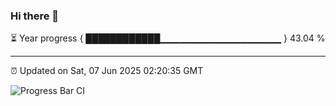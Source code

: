 ### Hi there 👋

⏳ Year progress { ████████████▁▁▁▁▁▁▁▁▁▁▁▁▁▁▁▁▁▁ } 43.04 %

---

⏰ Updated on Sat, 07 Jun 2025 02:20:35 GMT

![Progress Bar CI](https://github.com/IshwaranRudhara/GIT-ACTION/workflows/Progress%20Bar%20CI/badge.svg)
